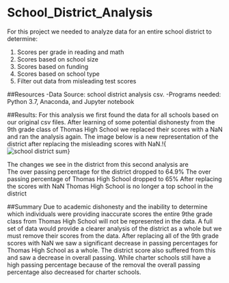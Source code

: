 # School_District_Analysis
For this project we needed to analyze data for an entire school district to determine:
1. Scores per grade in reading and math 
2. Scores based on school size 
3. Scores based on funding
4. Scores based on school type
5. Filter out data from misleading test scores

##Resources 
-Data Source: school district analysis csv. 
-Programs needed: Python 3.7, Anaconda, and Jupyter notebook

##Results:
  For this analysis we first found the data for all schools based on our original csv files. After learning of some potential dishonesty from the 9th grade class of Thomas High School we replaced their scores with a NaN and ran the analysis again. The image below is a new representation of the district after replacing the misleading scores with NaN.!{![school district sum](https://user-images.githubusercontent.com/89491163/136733891-d93f5de9-bbbf-4b58-b6f0-dc7ee49b0e7f.png)}

The changes we see in the district from this second analysis are  
The over passing percentage for the district dropped to 64.9%
The over passing percentage of Thomas High School dropped to 65%
After replacing the scores with NaN Thomas High School is no longer a top school in the district 

##Summary 
Due to academic dishonesty and the inability to determine which individuals were providing inaccurate scores the entire 9the grade class from Thomas High School will not be represented in the data. A full set of data would provide a clearer analysis of the district as a whole but we must remove their scores from the data. After replacing all of the 9th grade scores with NaN we saw a significant decrease in passing percentages for Thomas High School as a whole. The district score also suffered from this and saw a decrease in overall passing. While charter schools still have a high passing percentage because of the removal the overall passing percentage also decreased for charter schools.
